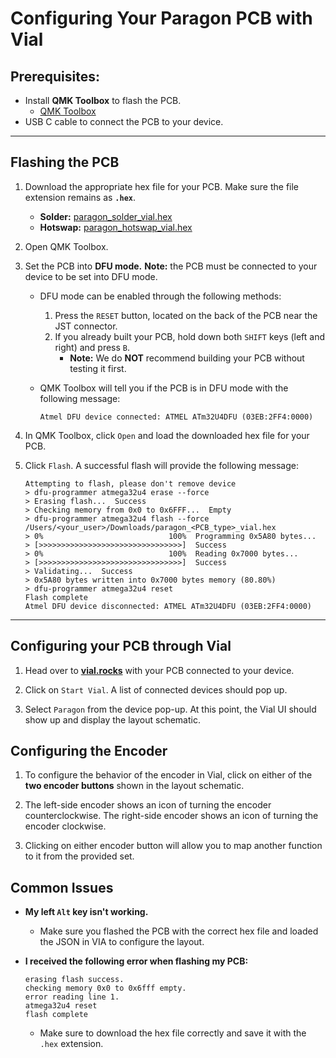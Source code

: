 # Configuring Your Paragon PCB with Vial

## Prerequisites:

- Install **QMK Toolbox** to flash the PCB.
    - [QMK Toolbox](https://github.com/qmk/qmk_toolbox/releases)
- USB C cable to connect the PCB to your device.

---

## Flashing the PCB

1. Download the appropriate hex file for your PCB. Make sure the file extension remains as **`.hex`**.
    - **Solder:** [paragon_solder_vial.hex](vial_files/paragon_vial_solder.hex)
    - **Hotswap:** [paragon_hotswap_vial.hex](vial_files/paragon_vial_hotswap.hex)

2. Open QMK Toolbox.

3. Set the PCB into **DFU mode.**
   **Note:** the PCB must be connected to your device to be set into DFU mode.
    - DFU mode can be enabled through the following methods:
        1. Press the `RESET` button, located on the back of the PCB near the JST connector.
        2. If you already built your PCB, hold down both `SHIFT` keys (left and right) and press `B`.
            - **Note:** We do **NOT** recommend building your PCB without testing it first.
    - QMK Toolbox will tell you if the PCB is in DFU mode with the following message:

        ```
        Atmel DFU device connected: ATMEL ATm32U4DFU (03EB:2FF4:0000)
        ```

4. In QMK Toolbox, click `Open` and load the downloaded hex file for your PCB.

5. Click `Flash`. A successful flash will provide the following message:

    ```
    Attempting to flash, please don't remove device
    > dfu-programmer atmega32u4 erase --force
    > Erasing flash...  Success
    > Checking memory from 0x0 to 0x6FFF...  Empty
    > dfu-programmer atmega32u4 flash --force /Users/<your_user>/Downloads/paragon_<PCB_type>_vial.hex
    > 0%                            100%  Programming 0x5A80 bytes...
    > [>>>>>>>>>>>>>>>>>>>>>>>>>>>>>>>>]  Success
    > 0%                            100%  Reading 0x7000 bytes...
    > [>>>>>>>>>>>>>>>>>>>>>>>>>>>>>>>>]  Success
    > Validating...  Success
    > 0x5A80 bytes written into 0x7000 bytes memory (80.80%)
    > dfu-programmer atmega32u4 reset
    Flash complete
    Atmel DFU device disconnected: ATMEL ATm32U4DFU (03EB:2FF4:0000)
    ```

---

## Configuring your PCB through Vial

1. Head over to **[vial.rocks](https://vial.rocks)** with your PCB connected to your device.

2. Click on `Start Vial`. A list of connected devices should pop up.

3. Select `Paragon` from the device pop-up. At this point, the Vial UI should show up and display the layout schematic.


## Configuring the Encoder

1. To configure the behavior of the encoder in Vial, click on either of the **two encoder buttons** shown in the layout schematic.

2. The left-side encoder shows an icon of turning the encoder counterclockwise. The right-side encoder shows an icon of turning the encoder clockwise.

3. Clicking on either encoder button will allow you to map another function to it from the provided set.


## Common Issues

- **My left `Alt` key isn't working.**
   - Make sure you flashed the PCB with the correct hex file and loaded the JSON in VIA to configure the layout.

- **I received the following error when flashing my PCB:**
   ```
   erasing flash success.
   checking memory 0x0 to 0x6fff empty.
   error reading line 1.
   atmega32u4 reset
   flash complete
  ```
   - Make sure to download the hex file correctly and save it with the `.hex` extension.
